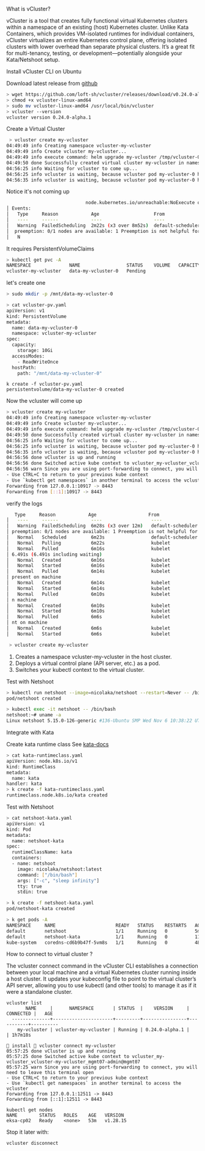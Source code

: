 What is vCluster?

vCluster is a tool that creates fully functional virtual Kubernetes clusters within a namespace of an existing (host) Kubernetes cluster. Unlike Kata Containers, 
which provides VM-isolated runtimes for individual containers, vCluster virtualizes an entire Kubernetes control plane, offering isolated clusters with lower 
overhead than separate physical clusters. It’s a great fit for multi-tenancy, testing, or development—potentially alongside your Kata/Netshoot setup.

Install vCluster CLI on Ubuntu

Download latest release from [github](https://github.com/loft-sh/vcluster/releases)
```bash
> wget https://github.com/loft-sh/vcluster/releases/download/v0.24.0-alpha.1/vcluster-linux-amd64
> chmod +x vcluster-linux-amd64
> sudo mv vcluster-linux-amd64 /usr/local/bin/vcluster
> vcluster --version
vcluster version 0.24.0-alpha.1
```

Create a Virtual Cluster
```bash
 > vcluster create my-vcluster
04:49:49 info Creating namespace vcluster-my-vcluster
04:49:49 info Create vcluster my-vcluster...
04:49:49 info execute command: helm upgrade my-vcluster /tmp/vcluster-0.24.0-alpha.1.tgz-2310332467 --create-namespace --kubeconfig /tmp/1619415846 --namespace vcluster-my-vcluster --install --repository-config='' --values /tmp/405645175
04:49:50 done Successfully created virtual cluster my-vcluster in namespace vcluster-my-vcluster
04:56:25 info Waiting for vcluster to come up...
04:56:25 info vcluster is waiting, because vcluster pod my-vcluster-0 has status: Init:0/3
04:56:35 info vcluster is waiting, because vcluster pod my-vcluster-0 has status: Init:1/3

```

Notice it's not coming up

```bash
                             node.kubernetes.io/unreachable:NoExecute op=Exists for 300s                                                          │
│ Events:                                                                                                                                           │
│   Type     Reason            Age                    From               Message                                                                    │
│   ----     ------            ----                   ----               -------                                                                    │
│   Warning  FailedScheduling  2m22s (x3 over 8m52s)  default-scheduler  0/1 nodes are available: pod has unbound immediate PersistentVolumeClaims. │
│  preemption: 0/1 nodes are available: 1 Preemption is not helpful for scheduling..                                                                │               │
│   N
```

It requires PersistentVolumeClaims

```bash
> kubectl get pvc -A
NAMESPACE              NAME                 STATUS    VOLUME   CAPACITY   ACCESS MODES   STORAGECLASS   AGE
vcluster-my-vcluster   data-my-vcluster-0   Pending                                                     4m34s
```

let's create one 
```bash
> sudo mkdir -p /mnt/data-my-vcluster-0
```

```bash
> cat vcluster-pv.yaml
apiVersion: v1
kind: PersistentVolume
metadata:
  name: data-my-vcluster-0
  namespace: vcluster-my-vcluster
spec:
  capacity:
    storage: 10Gi
  accessModes:
    - ReadWriteOnce
  hostPath:
    path: "/mnt/data-my-vcluster-0"
```

```
k create -f vcluster-pv.yaml
persistentvolume/data-my-vcluster-0 created
```

Now the vcluster will come up

```bash
> vcluster create my-vcluster
04:49:49 info Creating namespace vcluster-my-vcluster
04:49:49 info Create vcluster my-vcluster...
04:49:49 info execute command: helm upgrade my-vcluster /tmp/vcluster-0.24.0-alpha.1.tgz-2310332467 --create-namespace --kubeconfig /tmp/1619415846 --namespace vcluster-my-vcluster --install --repository-config='' --values /tmp/405645175
04:49:50 done Successfully created virtual cluster my-vcluster in namespace vcluster-my-vcluster
04:56:25 info Waiting for vcluster to come up...
04:56:25 info vcluster is waiting, because vcluster pod my-vcluster-0 has status: Init:0/3
04:56:35 info vcluster is waiting, because vcluster pod my-vcluster-0 has status: Init:1/3
04:56:56 done vCluster is up and running
04:56:56 done Switched active kube context to vcluster_my-vcluster_vcluster-my-vcluster_mgmt07-admin@mgmt07
04:56:56 warn Since you are using port-forwarding to connect, you will need to leave this terminal open
- Use CTRL+C to return to your previous kube context
- Use `kubectl get namespaces` in another terminal to access the vcluster
Forwarding from 127.0.0.1:10917 -> 8443
Forwarding from [::1]:10917 -> 8443
```

verify the logs
```bash
   Type     Reason            Age                   From               Message                                                                     │
│   ----     ------            ----                  ----               -------                                                                     │
│   Warning  FailedScheduling  6m28s (x3 over 12m)   default-scheduler  0/1 nodes are available: pod has unbound immediate PersistentVolumeClaims.  │
│ preemption: 0/1 nodes are available: 1 Preemption is not helpful for scheduling..                                                                 │
│   Normal   Scheduled         6m23s                 default-scheduler  Successfully assigned vcluster-my-vcluster/my-vcluster-0 to eksa-cp02       │
│   Normal   Pulling           6m22s                 kubelet            Pulling image "ghcr.io/loft-sh/vcluster-pro:0.24.0-alpha.1"                 │
│   Normal   Pulled            6m16s                 kubelet            Successfully pulled image "ghcr.io/loft-sh/vcluster-pro:0.24.0-alpha.1" in  │
│ 6.491s (6.491s including waiting)                                                                                                                 │
│   Normal   Created           6m16s                 kubelet            Created container vcluster-copy                                             │
│   Normal   Started           6m16s                 kubelet            Started container vcluster-copy                                             │
│   Normal   Pulled            6m14s                 kubelet            Container image "registry.k8s.io/kube-controller-manager:v1.28.15" already  │
│ present on machine                                                                                                                                │
│   Normal   Created           6m14s                 kubelet            Created container kube-controller-manager                                   │
│   Normal   Started           6m14s                 kubelet            Started container kube-controller-manager                                   │
│   Normal   Pulled            6m10s                 kubelet            Container image "registry.k8s.io/kube-apiserver:v1.28.15" already present o │
│ n machine                                                                                                                                         │
│   Normal   Created           6m10s                 kubelet            Created container kube-apiserver                                            │
│   Normal   Started           6m10s                 kubelet            Started container kube-apiserver                                            │
│   Normal   Pulled            6m6s                  kubelet            Container image "ghcr.io/loft-sh/vcluster-pro:0.24.0-alpha.1" already prese │
│ nt on machine                                                                                                                                     │
│   Normal   Created           6m6s                  kubelet            Created container syncer                                                    │
│   Normal   Started           6m6s                  kubelet            Started container syncer 
```

```bash
 > vcluster create my-vcluster
```
1. Creates a namespace vcluster-my-vcluster in the host cluster.
2. Deploys a virtual control plane (API server, etc.) as a pod.
3. Switches your kubectl context to the virtual cluster.

Test with Netshoot 
```bash
> kubectl run netshoot --image=nicolaka/netshoot --restart=Never -- /bin/bash -c "sleep infinity"
pod/netshoot created
```

```bash
> kubectl exec -it netshoot -- /bin/bash
netshoot:~# uname -a
Linux netshoot 5.15.0-126-generic #136-Ubuntu SMP Wed Nov 6 10:38:22 UTC 2024 x86_64 Linux
```

Integrate with Kata

Create kata runtime class
See [kata-docs](https://github.com/susantsahani/baremetal-docs/blob/main/configure-kata-containers.md)

```bash
> cat kata-runtimeclass.yaml
apiVersion: node.k8s.io/v1
kind: RuntimeClass
metadata:
  name: kata
handler: kata
> k create -f kata-runtimeclass.yaml
runtimeclass.node.k8s.io/kata created
```

Test with Netshoot

```bash
> cat netshoot-kata.yaml
apiVersion: v1
kind: Pod
metadata:
  name: netshoot-kata
spec:
  runtimeClassName: kata
  containers:
  - name: netshoot
    image: nicolaka/netshoot:latest
    command: ["/bin/bash"]
    args: ["-c", "sleep infinity"]
    tty: true
    stdin: true
```
```bash
> k create -f netshoot-kata.yaml
pod/netshoot-kata created

> k get pods -A
NAMESPACE     NAME                      READY   STATUS    RESTARTS   AGE
default       netshoot                  1/1     Running   0          5m49s
default       netshoot-kata             1/1     Running   0          11s
kube-system   coredns-cd6b9b47f-5vm8s   1/1     Running   0          48m

```

How to connect to virtual cluster ?

The vcluster connect command in the vCluster CLI establishes a connection between your local machine and a virtual Kubernetes cluster running inside a host cluster.
It updates your kubeconfig file to point to the virtual cluster’s API server, allowing you to use kubectl (and other tools) to manage it as if it were a standalone cluster.

```
vcluster list
       NAME     |      NAMESPACE       | STATUS  |    VERSION     | CONNECTED |   AGE    
  --------------+----------------------+---------+----------------+-----------+----------
    my-vcluster | vcluster-my-vcluster | Running | 0.24.0-alpha.1 |           | 1h7m18s  
  
 install  vcluster connect my-vcluster
05:57:25 done vCluster is up and running
05:57:25 done Switched active kube context to vcluster_my-vcluster_vcluster-my-vcluster_mgmt07-admin@mgmt07
05:57:25 warn Since you are using port-forwarding to connect, you will need to leave this terminal open
- Use CTRL+C to return to your previous kube context
- Use `kubectl get namespaces` in another terminal to access the vcluster
Forwarding from 127.0.0.1:12511 -> 8443
Forwarding from [::1]:12511 -> 8443

```

```
kubectl get nodes
NAME        STATUS   ROLES    AGE   VERSION
eksa-cp02   Ready    <none>   53m   v1.28.15

```

Stop it later with:
```
vcluster disconnect
```
